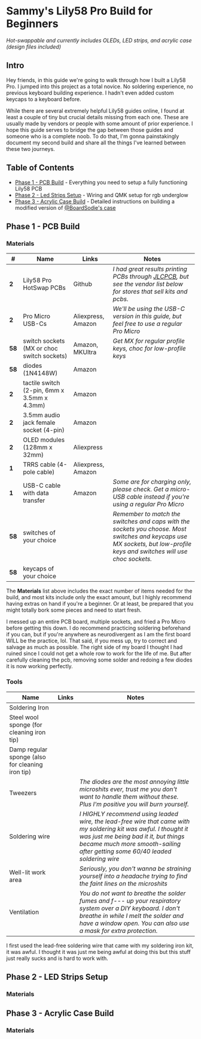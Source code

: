 # Sammy's Lily58 Pro Build for Beginners
*Hot-swappable and currently includes OLEDs, LED strips, and acrylic case (design files included)*

## Intro
Hey friends, in this guide we're going to walk through how I built a Lily58 Pro. I jumped into this project as a total novice. No soldering experience, no previous keyboard building experience. I hadn't even added custom keycaps to a keyboard before. 

While there are several extremely helpful Lily58 guides online, I found at least a couple of tiny but crucial details missing from each one. These are usually made by vendors or people with some amount of prior experience. I hope this guide serves to bridge the gap between those guides and someone who is a complete noob. To do that, I'm gonna painstakingly document my second build and share all the things I've learned between these two journeys.

## Table of Contents
- [Phase 1 - PCB Build](#phase-1---pcb-build) - Everything you need to setup a fully functioning Lily58 PCB
- [Phase 2 - Led Strips Setup](#phase-2---led-strips-setup) - Wiring and QMK setup for rgb underglow
- [Phase 3 - Acrylic Case Build](#phase-3---acrylic-case-build) - Detailed instructions on building a modified version of [@BoardSodie's case](https://github.com/BoardSodie/Lily58-Acrylic-Case)

## Phase 1 - PCB Build
### Materials 
| # | Name | Links | Notes |
| - | - | - | - |
| **2** | Lily58 Pro HotSwap PCBs | Github | *I had great results printing PCBs through [JLCPCB](https://jlcpcb.com/), but see the vendor list below for stores that sell kits and pcbs.*
| **2** | Pro Micro USB-Cs | Aliexpress, Amazon | *We'll be using the USB-C version in this guide, but feel free to use a regular Pro Micro* |
| **58** | switch sockets (MX or choc switch sockets) | Amazon, MKUltra | *Get MX for regular profile keys, choc for low-profile keys* |
| **58** | diodes (1N4148W) | Amazon |
| **2** | tactile switch (2-pin, 6mm x 3.5mm x 4.3mm) | Amazon |
| **2** | 3.5mm audio jack female socket (4-pin) | Amazon |
| **2** | OLED modules (128mm x 32mm) | Aliexpress |
| **1** | TRRS cable (4-pole cable) | Aliexpress, Amazon |
| **1** | USB-C cable with data transfer | Amazon | *Some are for charging only, please check. Get a micro-USB cable instead if you're using a regular Pro Micro* |
| **58** | switches of your choice | | *Remember to match the switches and caps with the sockets you choose. Most switches and keycaps use MX sockets, but low-profile keys and switches will use choc sockets.* |
| **58** | keycaps of your choice | 

The **Materials** list above includes the exact number of items needed for the build, and most kits include only the exact amount, but I highly recommend having extras on hand if you're a beginner. Or at least, be prepared that you might totally bork some pieces and need to start fresh.

I messed up an entire PCB board, multiple sockets, and fried a Pro Micro before getting this down. I do recommend practicing soldering beforehand if you can, but if you're anywhere as neurodivergent as I am the first board WILL be the practice, lol. That said, if you mess up, try to correct and salvage as much as possible. The right side of my board I thought I had ruined since I could not get a whole row to work for the life of me. But after carefully cleaning the pcb, removing some solder and redoing a few diodes it is now working perfectly.

### Tools

| Name | Links | Notes |
| - | - | - |
| Soldering Iron| 
| Steel wool sponge (for cleaning iron tip)| 
| Damp regular sponge (also for cleaning iron tip)| 
| Tweezers| | *The diodes are the most annoying little microshits ever, trust me you don't want to handle them without these. Plus I'm positive you will burn yourself.* |
| Soldering wire | | *I HIGHLY recommend using leaded wire, the lead-free wire that came with my soldering kit was awful. I thought it was just me being bad it it, but things became much more smooth-sailing after getting some 60/40 leaded soldering wire* |
| Well-lit work area | | *Seriously, you don't wanna be straining yourself into a headache trying to find the faint lines on the microshits* |
| Ventilation | | *You do not want to breathe the solder fumes and f--- up your respiratory system over a DIY keyboard. I don't breathe in while I melt the solder and have a window open. You can also use a mask for extra protection.* |

I first used the lead-free soldering wire that came with my soldering iron kit, it was awful. I thought it was just me being awful at doing this but this stuff just really sucks and is hard to work with. 


## Phase 2 - LED Strips Setup
### Materials 

## Phase 3 - Acrylic Case Build
### Materials
